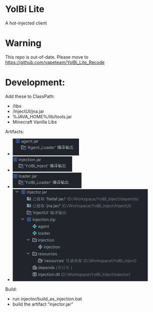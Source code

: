 # YolBi Lite

A hot-injected client

# Warning

This repo is out-of-date.
Please move to https://github.com/yapeteam/YolBi_Lite_Recode

# Development:

Add these to ClassPath:

- /libs
- /InjectUI/jna.jar
- %JAVA_HOME%/lib/tools.jar
- Minecraft Vanilla Libs

Artifacts:

- <img src="docs/agent.png" alt="agent.jar">
- <img src="docs/injection.png" alt="injection.jar">
- <img src="docs/loader.png" alt="loader.jar">
- <img src="docs/injector.png" alt="injector.jar">

Build:

- run injector/build_as_injection.bat
- build the artifact “injector.jar”
